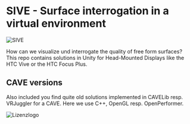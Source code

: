 # SIVE - Surface interrogation in a virtual environment

![SIVE](https://github.com/MBrill/SIVE/blob/master/images/SIVE.png)

How can we visualize und interrogate the quality of free form surfaces? This repo
contains solutions in Unity for Head-Mounted Displays like the HTC Vive or
the HTC Focus Plus. 

## CAVE versions
Also included you find quite old solutions
implemented in CAVELib resp. VRJuggler for a CAVE.
Here we use C++, OpenGL resp. OpenPerformer. 

![Lizenzlogo](https://licensebuttons.net/l/by-nc-sa/3.0/de/88x31.png)
